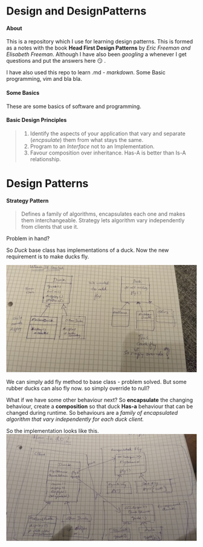 # Design and DesignPatterns
#### About

This is a repository which I use for learning design patterns. 
This is formed as a notes with the book **Head First Design Patterns**
by *Eric Freeman and Elisabeth Freeman*. Although I have also been *googling* a whenever I get questions and put the
answers here :smirk: .

I have also used this repo to learn .md - *markdown*. Some Basic programming, vim and bla bla.

#### Some Basics
These are some basics of software and programming.


#### Basic Design Principles
>1) Identify the aspects of your application that vary and 
separate (*encpsulate*) them from what stays the same.
>2) Program to an *Interface* not to an Implementation.
>3) Favour composition over inheritance. Has-A is better than Is-A relationship.


# Design Patterns

#### Strategy Pattern
>Defines a family of algorithms, encapsulates each one and makes them interchangeable.
Strategy lets algorithm vary independently from clients that use it.

Problem in hand?

So *Duck* base class has implementations of a duck. Now the new requirement
is to make ducks fly. 

![Make ducks to fly](/assets/Strategy-problem.jpg "Make ducks fly")

We can simply add fly method to base class - problem solved.
But some rubber ducks can also fly now. so simply override to null?

What if we have some other behaviour next? So **encapsulate** the changing behaviour,
create a **composition** so that duck **Has-a** behaviour that can be changed during runtime.
So behaviours are a *family of encapsulated algorithm that vary independently for each duck client.*    

So the implementation looks like this.
![Encapsulate Fly as algorithm so duck clients can use it independently](/assets/Strategy-solution.jpg 
"Encapsulate Fly as algorithm so duck clients can use it independently")
